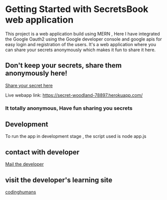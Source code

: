 # Getting Started with SecretsBook web application

This project is a web application build using MERN , Here I have integrated the Google Oauth2 using the Google developer console and google apis for easy login and registration of the users. 
It's a web application where you can share your secrets anonymously which makes it fun to share it here.

## Don't keep your secrets, share them anonymously here!

<a href="https://secret-woodland-78897.herokuapp.com/">Share your secret here</a>

Live webapp link: https://secret-woodland-78897.herokuapp.com/
### It totally anonymous, Have fun sharing you secrets

## Development 
To run the app in development stage , the script used is  node app.js

## contact with developer
<a href="mailto:badalsherpa7@gmail.com">Mail the developer</a>

## visit the developer's learning site
<a href="https://www.codinghumans.xyz/">codinghumans</a>


